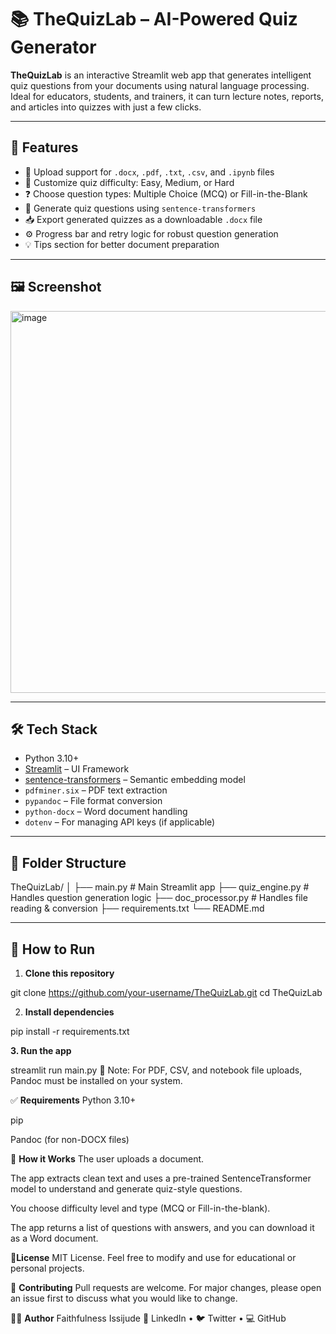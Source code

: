 # 📚 TheQuizLab – AI-Powered Quiz Generator

**TheQuizLab** is an interactive Streamlit web app that generates intelligent quiz questions from your documents using natural language processing. Ideal for educators, students, and trainers, it can turn lecture notes, reports, and articles into quizzes with just a few clicks.

---

## 🚀 Features

- 📁 Upload support for `.docx`, `.pdf`, `.txt`, `.csv`, and `.ipynb` files  
- 🎯 Customize quiz difficulty: Easy, Medium, or Hard  
- ❓ Choose question types: Multiple Choice (MCQ) or Fill-in-the-Blank  
- 🧠 Generate quiz questions using `sentence-transformers`  
- 📥 Export generated quizzes as a downloadable `.docx` file  
- ⚙️ Progress bar and retry logic for robust question generation  
- 💡 Tips section for better document preparation

---

## 🖼️ Screenshot
<img width="1355" height="611" alt="image" src="https://github.com/user-attachments/assets/dca362fb-4915-4fa3-9d5b-222964f6d338" />

---

## 🛠️ Tech Stack

- Python 3.10+
- [Streamlit](https://streamlit.io/) – UI Framework
- [sentence-transformers](https://www.sbert.net/) – Semantic embedding model
- `pdfminer.six` – PDF text extraction  
- `pypandoc` – File format conversion  
- `python-docx` – Word document handling  
- `dotenv` – For managing API keys (if applicable)

---

## 📂 Folder Structure

TheQuizLab/
│
├── main.py # Main Streamlit app
├── quiz_engine.py # Handles question generation logic
├── doc_processor.py # Handles file reading & conversion
├── requirements.txt
└── README.md

---

## 🧪 How to Run

1. **Clone this repository**

git clone https://github.com/your-username/TheQuizLab.git
cd TheQuizLab

2. **Install dependencies** 

pip install -r requirements.txt

**3. Run the app**

streamlit run main.py
📝 Note: For PDF, CSV, and notebook file uploads, Pandoc must be installed on your system.

✅ **Requirements**
Python 3.10+

pip

Pandoc (for non-DOCX files)

🧠 **How it Works**
The user uploads a document.

The app extracts clean text and uses a pre-trained SentenceTransformer model to understand and generate quiz-style questions.

You choose difficulty level and type (MCQ or Fill-in-the-blank).

The app returns a list of questions with answers, and you can download it as a Word document.

🧾**License**
MIT License. Feel free to modify and use for educational or personal projects.

🙌 **Contributing**
Pull requests are welcome. For major changes, please open an issue first to discuss what you would like to change.

👨‍💻 **Author**
Faithfulness Issijude
🔗 LinkedIn • 🐦 Twitter • 💻 GitHub
